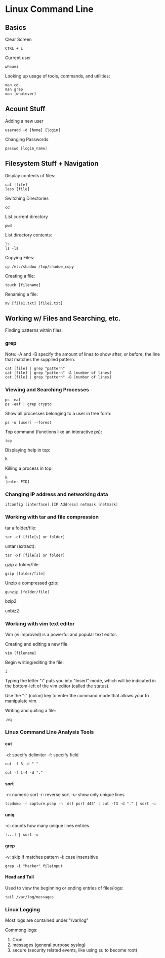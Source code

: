 # Linux Command Line

## Basics

Clear Screen

```
CTRL + L
```

Current user

```
whoami
```

Looking up usage of tools, commands, and utilities:

```
man cd
man grep
man [whatever]
```

## Acount Stuff

Adding a new user

```
useradd -d [home] [login]
```

Changing Passwords

```
passwd [login_name]
```

## Filesystem Stuff + Navigation

Display contents of files:

```
cat [file]
less [file]
```

Switching Directories

```
cd
```

List current directory

```
pwd
```

List directory contents:

```
ls
ls -la
```

Copying Files:

```
cp /etc/shadow /tmp/shadow_copy
```

Creating a file:

```
touch [filename]
```

Renaming a file:

```
mv [file1.txt] [file2.txt]
```

## Working w/ Files and Searching, etc.

Finding patterns within files:

### grep

Note: -A and -B specify the amount of lines to show after, or before, the line that matches the supplied pattern.

```
cat [file] | grep "pattern"
cat [file] | grep "pattern" -A [number of lines]
cat [file] | grep "pattern" -B [number of lines]
```

### Viewing and Searching Processes

```
ps -eaf
ps -eaf | grep crypto
```

Show all processes belonging to a user in tree form:

```
ps -u [user] --forest
```

Top command (functions like an interactive ps):

```
top
```

Displaying help in top:

```
h
````

Killing a process in top:

```
k
[enter PID]
```

### Changing IP address and networking data

```
ifconfig [interface] [IP Address] netmask [netmask]
```

### Working with tar and file compression

tar a folder/file:

```
tar -cf [file[s] or folder]
```

untar (extract):

```
tar -xf [file[s] or folder]
```

gzip a folder/file:

```
gzip [folder/file]
```

Unzip a compressed gzip:

```
gunzip [folder/file]
```

bzip2

unbiz2


### Working with vim text editor

Vim (vi improved) is a powerful and popular text editor.

Creating and editing a new file:

```
vim [filename]
```

Begin writing/editing the file:

```
i
```

Typing the letter "i" puts you into "Insert" mode, which will be indicated in the bottom-left of the vim editor (called the status).

Use the ":" (colon) key to enter the command mode that allows your to manipulate vim.

Writing and quiting a file:

```
:wq
```

### Linux Command Line Analysis Tools

#### cut

-d: specify delimiter
-f: specify field

```
cut -f 3 -d " "
```

```
cut -f 1-4 -d "."
```

#### sort

-n: numeric sort
-r: reverse sort
-u: show only unique lines

```
tcpdump -r capture.pcap -n 'dst port 443' | cut -f3 -d "." | sort -u
```

#### uniq

-c: counts how many unique lines entries

```
[...] | sort -u
```

#### grep

-v: skip if matches pattern
-i: case insensitive

```
grep -i "hacker" fileinput
```

#### Head and Tail

Used to view the beginning or ending entries of files/logs:

```
tail /var/log/messages
```


### Linux Logging

Most logs are contained under "/var/log"

Commong logs:

1. Cron
2. messages (general purpose syslog)
3. secure (security related events, like using su to become root)











